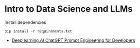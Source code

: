 # Intro to Data Science and LLMs

Install dependencies

```
pip install -r requirements.txt
```

- [Deeplearning.AI ChatGPT Prompt Engineering for Developers](https://learn.deeplearning.ai/chatgpt-prompt-eng)
